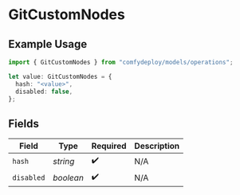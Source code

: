 # GitCustomNodes

## Example Usage

```typescript
import { GitCustomNodes } from "comfydeploy/models/operations";

let value: GitCustomNodes = {
  hash: "<value>",
  disabled: false,
};
```

## Fields

| Field              | Type               | Required           | Description        |
| ------------------ | ------------------ | ------------------ | ------------------ |
| `hash`             | *string*           | :heavy_check_mark: | N/A                |
| `disabled`         | *boolean*          | :heavy_check_mark: | N/A                |